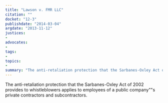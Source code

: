 ```yaml
---
title: "Lawson v. FMR LLC"
citation: ""
docket: "12-3"
publishdate: "2014-03-04"
argdate: "2013-11-12"
justices:
- 
advocates:
- 
tags:
- 
topics:
- 
summary: "The anti-retaliation protection that the Sarbanes-Oxley Act of 2002 provides to whistleblowers applies to employees of a public company""s private contractors and subcontractors."
---
```

The anti-retaliation protection that the Sarbanes-Oxley Act of 2002 provides to whistleblowers applies to employees of a public company""s private contractors and subcontractors.

